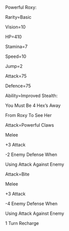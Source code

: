Powerful Roxy:

Rarity=Basic

Vision=10

HP=410

Stamina=7

Speed=10

Jump=2

Attack=75

Defence=75

Ability=Improved Stealth:

You Must Be 4 Hex’s Away

From Roxy To See Her

Attack=Powerful Claws

Melee

+3 Attack

-2 Enemy Defense When

Using Attack Against Enemy

Attack=Bite

Melee

+3 Attack

-4 Enemy Defense When

Using Attack Against Enemy

1 Turn Recharge
